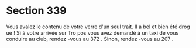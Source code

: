 # Section 339

Vous avalez le contenu de votre verre d'un seul trait. Il a bel et
bien été drog ué ! Si à votre arrivée sur Tro pos vous avez
demandé à un taxi de vous conduire au club, rendez -vous au
372 . Sinon, rendez -vous au 207 .